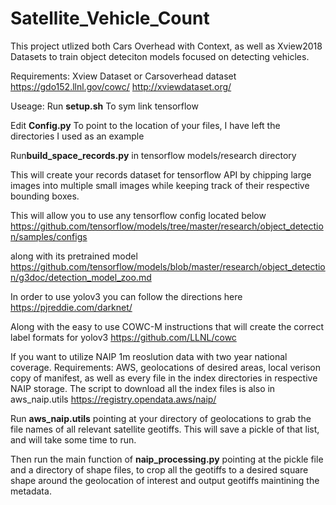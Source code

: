 # Satellite_Vehicle_Count

This project utlized both Cars Overhead with Context, as well as Xview2018 Datasets to train object deteciton models focused on detecting vehicles. 

Requirements: Xview Dataset or Carsoverhead dataset
https://gdo152.llnl.gov/cowc/
http://xviewdataset.org/



Useage:
Run **setup.sh**
To sym link tensorflow

Edit **Config.py**
To point to the location of your files, I have left the directories I used as an example

Run**build_space_records.py**
in tensorflow models/research directory

This will create your records dataset for tensorflow API by chipping large images into multiple small images while keeping track of their respective bounding boxes.

This will allow you to use any tensorflow config located below
https://github.com/tensorflow/models/tree/master/research/object_detection/samples/configs

along with its pretrained model
https://github.com/tensorflow/models/blob/master/research/object_detection/g3doc/detection_model_zoo.md

In order to use yolov3 you can follow the directions here
https://pjreddie.com/darknet/

Along with the easy to use COWC-M instructions that will create the correct label formats for yolov3
https://github.com/LLNL/cowc

If you want to utilize NAIP 1m reoslution data with two year national coverage.
Requirements: AWS, geolocations of desired areas, local verison copy of manifest, as well as every file in the index directories in respective NAIP storage. The script to download all the index files is also in aws_naip.utils
https://registry.opendata.aws/naip/


Run **aws_naip.utils** pointing at your directory of geolocations to grab the file names of all relevant satellite geotiffs.
This will save a pickle of that list, and will take some time to run.

Then run the main function of **naip_processing.py** pointing at the pickle file and a directory of shape files, to crop all the geotiffs to a desired square shape around the geolocation of interest and output geotiffs maintining the metadata.
